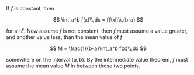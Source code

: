 If $f$ is constant, then 

$$
\int_a^b f(x)\\,dx = f(\xi)\\,(b-a) 
$$

for all $\xi$. Now assume $f$ is not constant, then $f$ must assume 
a value greater, and another value less, than the mean value of $f$

$$
M = \frac{1}{b-a}\int_a^b f(x)\\,dx
$$

somewhere on the interval $(a,b)$. By the intermediate value theorem, 
$f$ must assume the mean value $M$ in between those two points.

